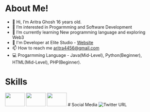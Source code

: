 # About Me!
- 👋 Hi, I’m Aritra Ghosh 16 years old.
- 👀 I’m interested in Progarmming and Software Development
- 🌱 I’m currently learning New programming language and exploring Web3
- 🤝 I'm Developer at Elite Studio - <a href="https://elitestudioo.weebly.com/" target="_blank">Website</a>
- 📫 How to reach me aritra4456@gmail.com
- 💻 Progarmming Language - Java(Mid-Level), Python(Beginner), HTML(Mid-Level), PHP(Beginner).
# Skills
<img height="45" width="65" src="https://www.freepnglogos.com/uploads/html5-logo-png/html5-logo-devextreme-multi-purpose-controls-html-javascript-3.png">
<img height="45" width="65" src="https://brandslogos.com/wp-content/uploads/images/large/java-logo-1.png">
<img height="45" width="65" src="https://upload.wikimedia.org/wikipedia/commons/thumb/c/c3/Python-logo-notext.svg/1869px-Python-logo-notext.svg.png">
# Social Media
<img alt="Twitter URL" src="https://img.shields.io/twitter/url?style=social&url=https%3A%2F%2Ftwitter.com%2FCyco_Programmer">
